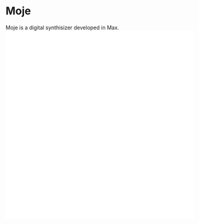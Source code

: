 # Moje
Moje is a digital synthisizer developed in Max.
![mojesynth](https://raw.githubusercontent.com/arashizadi/moje/master/Moje%20copy.png)
